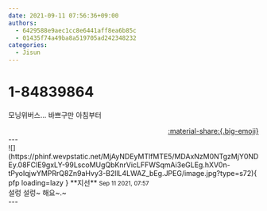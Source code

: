 ```yaml
---
date: 2021-09-11 07:56:36+09:00
authors:
  - 6429588e9aec1cc8e6441aff8ea6b85c
  - 01435f74a49ba8a519705ad242348232
categories:
  - Jisun
---
```


# 1-84839864

<div class="post-container" markdown="1">
<div class="content-container md-sidebar__scrollwrap" markdown="1">

모닝위버스... 바쁘구만 아침부터

</div>
</div>

<div style="text-align: right;" markdown="1">
<a href="https://weverse.io/fromis9/fanpost/1-84839864" style="text-align: right;">:material-share:{.big-emoji}</a>
</div>
---

<div class="comments-container md-sidebar__scrollwrap" markdown="1">
<div class="comment" markdown="1">
<div class='id-container' markdown="1">
![](https://phinf.wevpstatic.net/MjAyNDEyMTlfMTE5/MDAxNzM0NTgzMjY0NDEy.08FClE9gxLY-99LscoMUgQbKnrVicLFFWSqmAi3eGLEg.hXV0n-tPyoIqjwYMPRrQ8Zn9aHvy3-B2llL4LWAZ_bEg.JPEG/image.jpg?type=s72){ pfp loading=lazy }
**<span class="artist">지선</span>** <small>Sep 11 2021, 07:57</small><br>
</div>
<div class='comment-body' markdown="1">
설렁 설렁~ 해요~.~
</div>
</div>
</div>
---
